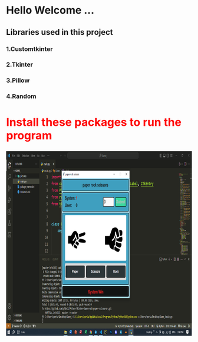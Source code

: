 # Hello Welcome ...
## Libraries used in this project 
### 1.Customtkinter
### 2.Tkinter
### 3.Pillow
### 4.Random

<h2 style="color: red; font-size: 30px;">Install these packages to run the program</h2>
<img style="width: 800px; height: 500px;" src="picture_app.png" alt="">